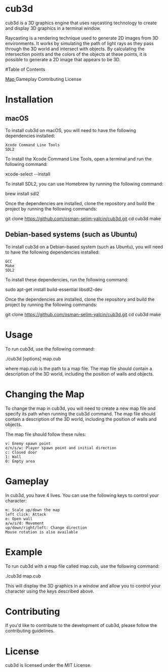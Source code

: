 

# cub3d

cub3d is a 3D graphics engine that uses raycasting technology to create and display 3D graphics in a terminal window.

Raycasting is a rendering technique used to generate 2D images from 3D environments. It works by simulating the path of light rays as they pass through the 3D world and intersect with objects. By calculating the intersection points and the colors of the objects at these points, it is possible to generate a 2D image that appears to be 3D.

#Table of Contents

<a href="Map"> Map </a>
    Gameplay
    Contributing
    License

# Installation
## macOS

To install cub3d on macOS, you will need to have the following dependencies installed:

    Xcode Command Line Tools
    SDL2

To install the Xcode Command Line Tools, open a terminal and run the following command:

xcode-select --install

To install SDL2, you can use Homebrew by running the following command:

brew install sdl2

Once the dependencies are installed, clone the repository and build the project by running the following commands:

git clone https://github.com/osman-selim-yalcin/cub3d.git
cd cub3d
make

## Debian-based systems (such as Ubuntu)

To install cub3d on a Debian-based system (such as Ubuntu), you will need to have the following dependencies installed:

    GCC
    Make
    SDL2

To install these dependencies, run the following command:

sudo apt-get install build-essential libsdl2-dev

Once the dependencies are installed, clone the repository and build the project by running the following commands:

git clone https://github.com/osman-selim-yalcin/cub3d.git
cd cub3d
make

# Usage

To run cub3d, use the following command:

./cub3d [options] map.cub

where map.cub is the path to a map file. The map file should contain a description of the 3D world, including the position of walls and objects.

# <span id="map"> Changing the Map </span>

To change the map in cub3d, you will need to create a new map file and specify its path when running the cub3d command. The map file should contain a description of the 3D world, including the position of walls and objects.

The map file should follow these rules:

    v: Enemy spawn point
    e/n/s/w: Player spawn point and initial direction
    c: Closed door
    1: Wall
    0: Empty area

# Gameplay

In cub3d, you have 4 lives. You can use the following keys to control your character:

    m: Scale up/down the map
    left click: Attack
    e: Open wall
    a/w/s/d: Movement
    up/down/right/left: Change direction
    Mouse rotation is also available

# Example

To run cub3d with a map file called map.cub, use the following command:

./cub3d map.cub

This will display the 3D graphics in a window and allow you to control your character using the keys described above.

# Contributing

If you'd like to contribute to the development of cub3d, please follow the contributing guidelines.

# License

cub3d is licensed under the MIT License.
